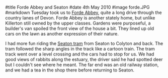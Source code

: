 #title Forde Abbey and Seaton
#date 4th May 2010
#image forde.JPG
#markdown
Tuesday took us to
[Forde Abbey](https://www.fordeabbey.co.uk/),
quite a long drive through the country lanes of Devon. Forde Abbey is another stately home, but unlike Killerton still owned by the upper classes. Gardens were purposeful, a builder's van spoiled the front view of the house a bit. They lined up old cars on the lawn as another expression of their nature.

I had more fun riding the
[Seaton tram](https://www.tram.co.uk/)
from Seaton to Colyton and back. The tram followed the sharp angles in the track like a cartoon train. The tram track went over a level crossing and the cars had to stop for us. We had good views of rabbits along the estuary, the driver said he had spotted deer but I couldn't see where he meant. The far end was an old railway station, and we had a tea in the shop there before returning to Seaton.
